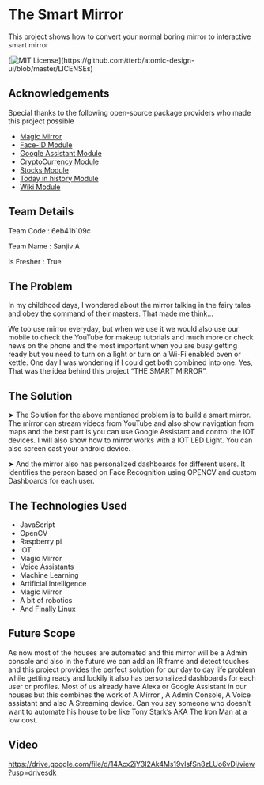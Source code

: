 
# The Smart Mirror

This project shows how to convert your normal boring mirror to interactive smart mirror

[![MIT License](https://img.shields.io/apm/l/atomic-design-ui.svg?)](https://github.com/tterb/atomic-design-ui/blob/master/LICENSEs)

## Acknowledgements
Special thanks to the following open-source package providers who made this project possible

 - [Magic Mirror](https://github.com/MichMich/MagicMirror)
 - [Face-ID Module](https://github.com/jimbydude/MMM-Face-Multi-User-Recognition-SMAI)
 - [Google Assistant Module](https://github.com/bugsounet/MMM-GoogleAssistant)
 - [CryptoCurrency Module](https://github.com/matteodanelli/MMM-cryptocurrency)
 - [Stocks Module](https://github.com/hakanmhmd/MMM-Stock)
 - [Today in history Module](https://github.com/nkl-kst/MMM-OnThisDay)
 - [Wiki Module](https://github.com/mihairinzis/MMM-wiki)
## Team Details

Team Code : 6eb41b109c

Team Name : Sanjiv A

Is Fresher : True
## The Problem
In my childhood days, I wondered about the mirror talking in the fairy tales and obey the command of their masters. That made me think…

We too use mirror everyday, but when we use it we would also use our mobile to check the YouTube for makeup tutorials and much more or check news on the phone and the most important when you are busy getting ready but you need to turn on a light or turn on a Wi-Fi enabled oven or kettle. One day I was wondering if I could get both combined into one. Yes, That was the idea behind this project “THE SMART MIRROR”. 

## The Solution
➤ The Solution for the above mentioned problem is to build a smart mirror. The mirror can stream videos from YouTube and also show navigation from maps and the best part is you can use Google Assistant and control the IOT devices. I will also show how to mirror works with a IOT LED Light. You can also screen cast your android device. 

➤ And the mirror also has personalized dashboards for different users. It identifies the person based on Face Recognition using OPENCV and custom Dashboards for each user.

## The Technologies Used

* JavaScript
* OpenCV
* Raspberry pi
* IOT 
* Magic Mirror
* Voice Assistants
* Machine Learning
* Artificial Intelligence
* Magic Mirror
* A bit of robotics
* And Finally Linux

## Future Scope

As now most of the houses are automated and this mirror will be a Admin console and also in the future we can add an IR frame and detect touches and this project provides the perfect solution for our day to day life problem while getting ready and luckily it also has personalized dashboards for each user or profiles. Most of us already have Alexa or Google Assistant in our houses but this combines the work of A Mirror , A Admin Console, A Voice assistant and also  A Streaming device. Can you say someone who doesn’t want to automate his house to be like Tony Stark’s AKA The Iron Man at a low cost.

## Video

https://drive.google.com/file/d/14Acx2jY3l2Ak4Ms19vlsfSn8zLUo6vDj/view?usp=drivesdk
